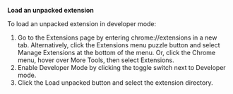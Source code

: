**Load an unpacked extension**

To load an unpacked extension in developer mode:

1. Go to the Extensions page by entering chrome://extensions in a new tab.
Alternatively, click the Extensions menu puzzle button and select Manage Extensions at the bottom of the menu.
Or, click the Chrome menu, hover over More Tools, then select Extensions.
2. Enable Developer Mode by clicking the toggle switch next to Developer mode.
3. Click the Load unpacked button and select the extension directory.
